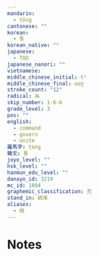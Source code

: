 ```yaml
---
mandarin:
  - tǒng
cantonese: ""
korean:
  - 통
korean_native: ""
japanese:
  - TOU
japanese_nanori: ""
vietnamese:
middle_chinese_initial: tʰ
middle_chinese_final: uoŋ
stroke_count: "12"
radical: 糸
skip_number: 1-6-6
grade_level: 3
pos: ""
english:
  - command
  - govern
  - unite
羅馬字: tong
韓文: 통
joyo_level: ""
hsk_level: ""
hanmun_edu_level: ""
danayo_id: 3219
mc_id: 1084
graphemic_classification: 充
stand_in: 統率
aliases:
  - 统
---
```


# Notes
